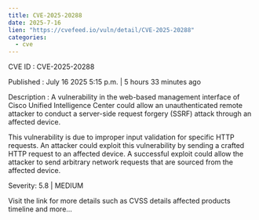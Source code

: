 ```yaml
--- 
title: CVE-2025-20288
date: 2025-7-16
lien: "https://cvefeed.io/vuln/detail/CVE-2025-20288"
categories:
  - cve
---
```


CVE ID : CVE-2025-20288

Published :  July 16
2025
5:15 p.m. | 5 hours
33 minutes ago

Description : A vulnerability in the web-based management interface of Cisco Unified Intelligence Center could allow an unauthenticated
remote attacker to conduct a server-side request forgery (SSRF) attack through an affected device.

This vulnerability is due to improper input validation for specific HTTP requests. An attacker could exploit this vulnerability by sending a crafted HTTP request to an affected device. A successful exploit could allow the attacker to send arbitrary network requests that are sourced from the affected device.

Severity: 5.8 | MEDIUM

Visit the link for more details
such as CVSS details
affected products
timeline
and more...
